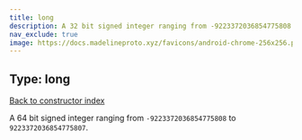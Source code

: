 ```yaml
---
title: long
description: A 32 bit signed integer ranging from -9223372036854775808 to 9223372036854775807
nav_exclude: true
image: https://docs.madelineproto.xyz/favicons/android-chrome-256x256.png
---
```

## Type: long  
[Back to constructor index](index.html)

A 64 bit signed integer ranging from `-9223372036854775808` to `9223372036854775807`.
